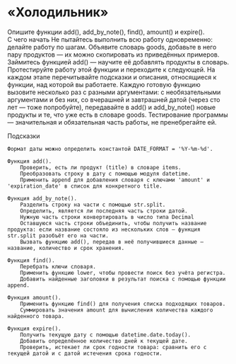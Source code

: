 # «Холодильник»

Опишите функции add(), add_by_note(), find(), amount() и expire().    
С чего начать
Не пытайтесь выполнить всю работу одновременно: делайте работу по шагам. 
Объявите словарь goods, добавьте в него пару продуктов — их можно скопировать из приведённых примеров. 
Займитесь функцией add() — научите её добавлять продукты в словарь. Протестируйте работу этой функции и переходите к следующей. На каждом этапе перечитывайте подсказки и описания, относящиеся к функции, над которой вы работаете.
Каждую готовую функцию вызовите несколько раз с разными аргументами: с необязательными аргументами и без них, со вчерашней и завтрашней датой (через сто лет — тоже попробуйте), передавайте в add() и add_by_note() новые продукты и те, что уже есть в словаре goods. 
Тестирование программы — значительная и обязательная часть работы, не пренебрегайте ей.

Подсказки

    Формат даты можно определить константой DATE_FORMAT = '%Y-%m-%d'.
    
    Функция add(). 
        Проверить, есть ли продукт (title) в словаре items.
        Преобразовать строку в дату с помощью модуля datetime.
        Применить append для добавления словаря с ключами 'amount' и 'expiration_date' в список для конкретного title.
        
    Функция add_by_note(). 
        Разделить строку на части с помощью str.split.
        Определить, является ли последняя часть строки датой.
        Нужную часть строки конвертировать в число типа Decimal
        Оставшуюся часть строки объединить, чтобы получить название продукта: если название состояло из нескольких слов — функция str.split разобъёт его на части.
        Вызвать функцию add(), передав в неё получившиеся данные — название, количество и срок хранения.
    
    Функция find(). 
        Перебрать ключи словаря.
        Применить функцию lower, чтобы провести поиск без учёта регистра.
        Добавить найденные заголовки в результат поиска с помощью функции append.
    
    Функция amount(). 
        Применить функцию find() для получения списка подходящих товаров.
        Суммировать значения amount для вычисления количества каждого найденного товара.
        
    Функция expire().
        Получить текущую дату с помощью datetime.date.today().
        Добавить определённое количество дней к текущей дате.
        Проверить, истекает ли срок годности товара: сравнить его с текущей датой и с датой истечения срока годности.
